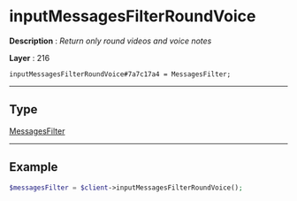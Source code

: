 # inputMessagesFilterRoundVoice

**Description** : *Return only round videos and voice notes*

**Layer** : 216

```tl
inputMessagesFilterRoundVoice#7a7c17a4 = MessagesFilter;
```

---

## Type

[MessagesFilter](type/MessagesFilter)

---

## Example

```php
$messagesFilter = $client->inputMessagesFilterRoundVoice();
```